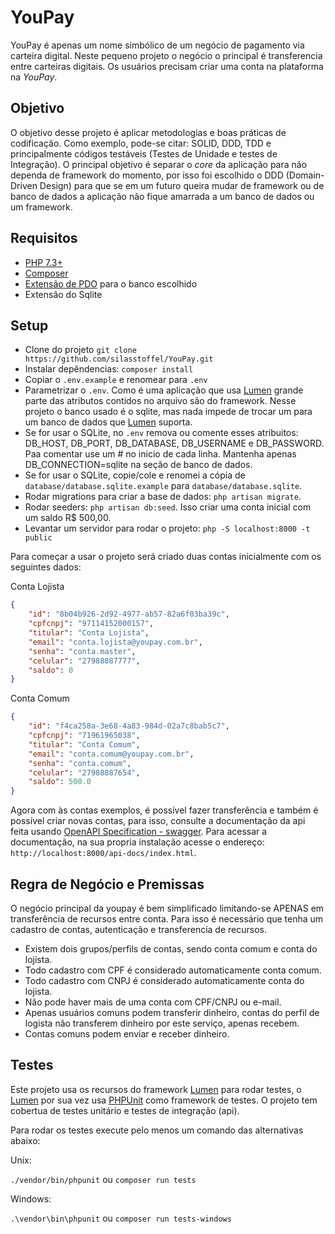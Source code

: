 # YouPay

YouPay é apenas um nome simbólico de um negócio de pagamento via carteira digital. Neste pequeno projeto o negócio o principal é transferencia entre carteiras digitais. Os usuários precisam criar uma conta na plataforma na _YouPay_.

## Objetivo

O objetivo desse projeto é aplicar metodologias e boas práticas de codificação. Como exemplo, pode-se citar: SOLID, DDD, TDD e principalmente códigos testáveis (Testes de Unidade e testes de Integração). O principal objetivo é separar o _core_ da aplicação para não dependa de framework do momento, por isso foi escolhido o DDD (Domain-Driven Design) para que se em um futuro queira mudar de framework ou de banco de dados a aplicação não fique amarrada a um banco de dados ou um framework.

## Requisitos

-   [PHP 7.3+](https://www.php.net/)
-   [Composer](https://getcomposer.org/)
-   [Extensão de PDO](https://www.php.net/manual/en/pdo.installation.php) para o banco escolhido
-   Extensão do Sqlite

## Setup

-   Clone do projeto `git clone https://github.com/silasstoffel/YouPay.git`
-   Instalar depêndencias: `composer install`
-   Copiar o `.env.example` e renomear para `.env`
-   Parametrizar o `.env`. Como é uma aplicação que usa [Lumen](https://lumen.laravel.com/) grande parte das atributos contidos no arquivo são do framework. Nesse projeto o banco usado é o sqlite, mas nada impede de trocar um para um banco de dados que [Lumen](https://lumen.laravel.com/) suporta.
-   Se for usar o SQLite, no `.env` remova ou comente esses atribuitos: DB_HOST, DB_PORT, DB_DATABASE, DB_USERNAME e DB_PASSWORD. Paa comentar use um # no inicio de cada linha. Mantenha apenas DB_CONNECTION=sqlite na seção de banco de dados.
-   Se for usar o SQLite, copie/cole e renomei a cópia de `database/database.sqlite.example` para `database/database.sqlite`.
-   Rodar migrations para criar a base de dados: `php artisan migrate`.
-   Rodar seeders: `php artisan db:seed`. Isso criar uma conta inicial com um saldo R$ 500,00.
-   Levantar um servidor para rodar o projeto: `php -S localhost:8000 -t public`

Para começar a usar o projeto será criado duas contas inicialmente com os seguintes dados:

Conta Lojista

```json
{
    "id": "8b04b926-2d92-4977-ab57-82a6f03ba39c",
    "cpfcnpj": "97114152000157",
    "titular": "Conta Lojista",
    "email": "conta.lojista@youpay.com.br",
    "senha": "conta.master",
    "celular": "27988887777",
    "saldo": 0
}
```

Conta Comum

```json
{
    "id": "f4ca258a-3e68-4a83-984d-02a7c8bab5c7",
    "cpfcnpj": "71961965038",
    "titular": "Conta Comum",
    "email": "conta.comum@youpay.com.br",
    "senha": "conta.comum",
    "celular": "27988887654",
    "saldo": 500.0
}
```

Agora com às contas exemplos, é possível fazer transferência e também é possível criar novas contas, para isso, consulte a documentação da api feita usando [OpenAPI Specification - swagger](https://swagger.io/specification/). Para acessar a documentação, na sua propria instalação acesse o endereço: `http://localhost:8000/api-docs/index.html`.


## Regra de Negócio e Premissas

O negócio principal da youpay é bem simplificado limitando-se APENAS em transferência de recursos entre conta. Para isso é necessário que tenha um cadastro de contas, autenticação e transferencia de recursos.

- Existem dois grupos/perfils de contas, sendo conta comum e conta do lojista.
- Todo cadastro com CPF é considerado automaticamente conta comum.
- Todo cadastro com CNPJ é considerado automaticamente conta do lojista.
- Não pode haver mais de uma conta com CPF/CNPJ ou e-mail.
- Apenas usuários comuns podem transferir dinheiro, contas do perfil de logista não transferem dinheiro por este serviço, apenas recebem.
- Contas comuns podem enviar e receber dinheiro.


## Testes

Este projeto usa os recursos do framework [Lumen](https://lumen.laravel.com/) para rodar testes, o [Lumen](https://lumen.laravel.com/) por sua vez usa [PHPUnit](https://phpunit.de/) como framework de testes. O projeto tem cobertua de testes unitário e testes de integração (api).

Para rodar os testes execute pelo menos um comando das alternativas abaixo:

Unix:

`./vendor/bin/phpunit` ou `composer run tests`

Windows:

`.\vendor\bin\phpunit` ou `composer run tests-windows`

